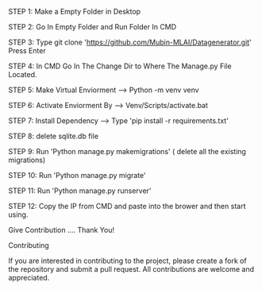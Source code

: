 STEP 1: Make a Empty Folder in Desktop

STEP 2: Go In Empty Folder and Run Folder In CMD

STEP 3: Type  git clone 'https://github.com/Mubin-MLAI/Datagenerator.git' Press Enter

STEP 4: In CMD Go In The Change Dir to Where The Manage.py File Located.

STEP 5: Make Virtual Enviorment --> Python -m venv venv

STEP 6: Activate Enviorment By --> Venv/Scripts/activate.bat

STEP 7: Install Dependency --> Type 'pip install -r requirements.txt'

STEP 8: delete sqlite.db file 

STEP 9: Run 'Python manage.py makemigrations' ( delete all the existing migrations)

STEP 10: Run 'Python manage.py migrate'

STEP 11: Run 'Python manage.py runserver'

STEP 12:  Copy the IP from CMD and paste into the brower and then start using.


Give Contribution .... Thank You!

Contributing

If you are interested in contributing to the project, please create a fork of the repository and submit a pull request. All contributions are welcome and appreciated.





